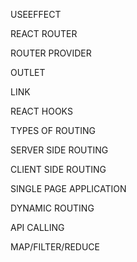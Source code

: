 USEEFFECT

REACT ROUTER

ROUTER PROVIDER

OUTLET

LINK

REACT HOOKS

TYPES OF ROUTING

SERVER SIDE ROUTING

CLIENT SIDE ROUTING

SINGLE PAGE APPLICATION

DYNAMIC ROUTING

API CALLING

MAP/FILTER/REDUCE

